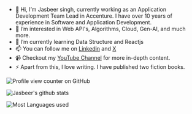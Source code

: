 - 👋 Hi, I’m Jasbeer singh, currently working as an Application Development Team Lead in Accenture. I have over 10 years of experience in Software and Application Development.
- 👀 I’m interested in Web API's, Algorithms, Cloud, Gen-AI, and much more.
- 🌱 I’m currently learning Data Structure and Reactjs
- 📫 You can follow me on [Linkedin](https://www.linkedin.com/in/singhjasbeer/) and [X](https://x.com/codewithjasbeer)
- 📹 Checkout my [YouTube Channel](https://www.youtube.com/@Codewithjasbeer) for more in-depth content.
- ⚡ Apart from this, I love writing. I have published two fiction books.

  
![Profile view counter on GitHub](https://komarev.com/ghpvc/?username=codewithjasbeer)


![Jasbeer's github stats](https://github-readme-stats.vercel.app/api?username=codewithjasbeer)

![Most Languages used](https://github-readme-stats.vercel.app/api/top-langs/?username=codewithjasbeer&theme=tokyonight)

<!---
jasbeersingh02/jasbeersingh02 is a ✨ special ✨ repository because its `README.md` (this file) appears on your GitHub profile.
You can click the Preview link to take a look at your changes.
--->
